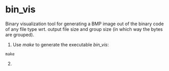 # bin_vis
Binary visualization tool for generating a BMP image out of the binary code of any file type wrt. output file size and group size (in which way the bytes are grouped).

1. Use *make* to generate the executable *bin_vis*:
```
make
```
2.
